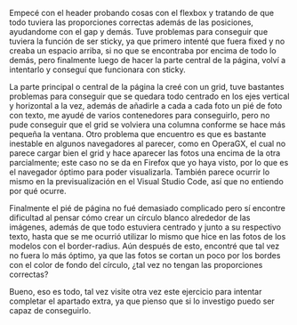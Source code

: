 Empecé con el header probando cosas con el flexbox y tratando de
que todo tuviera las proporciones correctas además de las
posiciones, ayudandome con el gap y demás. Tuve problemas para
conseguir que tuviera la función de ser sticky, ya que primero intenté
que fuera fixed y no creaba un espacio arriba, si no que se encontraba
por encima de todo lo demás, pero finalmente luego de hacer la parte
central de la página, volví a intentarlo y conseguí que funcionara con
sticky.

La parte principal o central de la página la creé con un grid, tuve
bastantes problemas para conseguir que se quedara todo centrado en
los ejes vertical y horizontal a la vez, además de añadirle a cada
a cada foto un pié de foto con texto, me ayudé de varios contenedores
para conseguirlo, pero no pude conseguir que el grid se volviera una
columna conforme se hace más pequeña la ventana. Otro problema que
encuentro es que es bastante inestable en algunos navegadores al parecer, 
como en OperaGX, el cual no parece cargar bien el grid y
hace aparecer las fotos una encima de la otra parcialmente; este
caso no se da en Firefox que yo haya visto, por lo que es el navegador
óptimo para poder visualizarla. También parece ocurrir lo mismo en la 
previsualización en el Visual Studio Code, así que no entiendo por qué
ocurre.

Finalmente el pié de página no fué demasiado complicado pero sí encontre dificultad al pensar cómo crear un círculo blanco alrededor de las 
imágenes, además de que todo estuviera centrado y junto a su respectivo
texto, hasta que se me ocurrió utilizar lo mismo que hice en las fotos de
los modelos con el border-radius. Aún después de esto, encontré que tal vez no fuera lo más óptimo, ya que las fotos se cortan un poco por los 
bordes con el color de fondo del círculo, ¿tal vez no tengan las 
proporciones correctas?

Bueno, eso es todo, tal vez visite otra vez este ejercicio para intentar
completar el apartado extra, ya que pienso que si lo investigo puedo ser
capaz de conseguirlo.